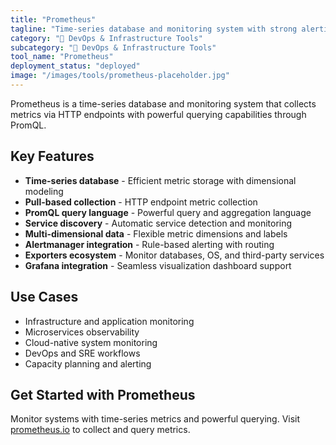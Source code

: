 ```yaml
---
title: "Prometheus"
tagline: "Time-series database and monitoring system with strong alerting capabilities"
category: "🔧 DevOps & Infrastructure Tools"
subcategory: "🔧 DevOps & Infrastructure Tools"
tool_name: "Prometheus"
deployment_status: "deployed"
image: "/images/tools/prometheus-placeholder.jpg"
---
```

Prometheus is a time-series database and monitoring system that collects metrics via HTTP endpoints with powerful querying capabilities through PromQL.

## Key Features

- **Time-series database** - Efficient metric storage with dimensional modeling
- **Pull-based collection** - HTTP endpoint metric collection
- **PromQL query language** - Powerful query and aggregation language
- **Service discovery** - Automatic service detection and monitoring
- **Multi-dimensional data** - Flexible metric dimensions and labels
- **Alertmanager integration** - Rule-based alerting with routing
- **Exporters ecosystem** - Monitor databases, OS, and third-party services
- **Grafana integration** - Seamless visualization dashboard support

## Use Cases

- Infrastructure and application monitoring
- Microservices observability
- Cloud-native system monitoring
- DevOps and SRE workflows
- Capacity planning and alerting

## Get Started with Prometheus

Monitor systems with time-series metrics and powerful querying. Visit [prometheus.io](https://prometheus.io) to collect and query metrics.